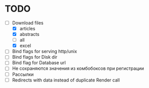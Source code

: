 # TODO

- [ ] Download files
  - [x] articles
  - [x] abstracts
  - [ ] all
  - [x] excel

- [ ] Bind flags for serving http/unix
- [ ] Bind flags for Disk dir
- [ ] Bind flag for Database url
- [ ] Не сохраняются значения из комбобоксов при регистрации
- [ ] Рассылки
- [ ] Redirects with data instead of duplicate Render call